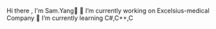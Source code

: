 Hi there , I'm Sam.Yang👋
🏢 I’m currently working on Excelsius-medical Company
🌱 I’m currently learning C#,C++,C
